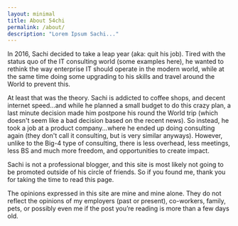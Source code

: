 ```yaml
---
layout: minimal
title: About 54chi
permalink: /about/
description: "Lorem Ipsum Sachi..."
---
```


In 2016, Sachi decided to take a leap year (aka: quit his job). Tired with the status quo of the IT consulting world (some examples here), he wanted to rethink the way enterprise IT should operate in the modern world, while at the same time doing some upgrading to his skills and travel around the World to prevent this.

At least that was the theory. Sachi is addicted to coffee shops, and decent internet speed...and while he planned a small budget to do this crazy plan, a last minute decision made him postpone his round the World trip (which doesn't seem like a bad decision based on the recent news). So instead, he took a job at a product company...where he ended up doing consulting again (they don't call it consulting, but is very similar anyways). However, unlike to the Big-4 type of consulting, there is less overhead, less meetings, less BS and much more freedom, and opportunities to create impact.

Sachi is not a professional blogger, and this site is most likely not going to be promoted outside of his circle of friends. So if you found me, thank you for taking the time to read this page.

The opinions expressed in this site are mine and mine alone. They do not reflect the opinions of my employers (past or present), co-workers, family, pets, or possibly even me if the post you’re reading is more than a few days old.
